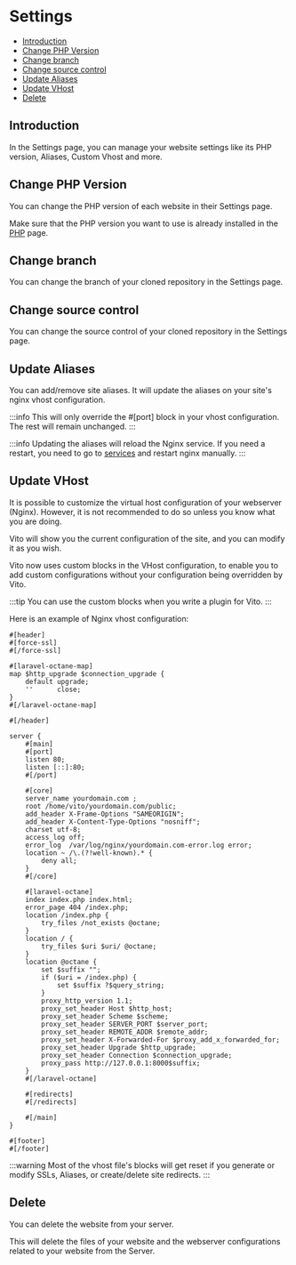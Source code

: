 # Settings

- [Introduction](#introduction)
- [Change PHP Version](#change-php-version)
- [Change branch](#change-branch)
- [Change source control](#change-source-control)
- [Update Aliases](#update-aliases)
- [Update VHost](#update-vhost)
- [Delete](#delete)

## Introduction

In the Settings page, you can manage your website settings like its PHP version, Aliases, Custom Vhost and more.

## Change PHP Version

You can change the PHP version of each website in their Settings page.

Make sure that the PHP version you want to use is already installed in the [PHP](../servers/php#install-and-uninstall)
page.

## Change branch

You can change the branch of your cloned repository in the Settings page.

## Change source control

You can change the source control of your cloned repository in the Settings page.

## Update Aliases

You can add/remove site aliases. It will update the aliases on your site's nginx vhost configuration.

:::info
This will only override the #[port] block in your vhost configuration. The rest will remain unchanged.
:::

:::info
Updating the aliases will reload the Nginx service. If you need a restart, you need to go to [services](../servers/services.md) and restart nginx manually.
:::

## Update VHost

It is possible to customize the virtual host configuration of your webserver (Nginx). However, it is not recommended to
do so unless you know what you are doing.

Vito will show you the current configuration of the site, and you can modify it as you wish.

Vito now uses custom blocks in the VHost configuration, to enable you to add custom configurations without your configuration being overridden by Vito.

:::tip
You can use the custom blocks when you write a plugin for Vito.
:::

Here is an example of Nginx vhost configuration:

```nginx
#[header]
#[force-ssl]
#[/force-ssl]

#[laravel-octane-map]
map $http_upgrade $connection_upgrade {
    default upgrade;
    ''      close;
}
#[/laravel-octane-map]

#[/header]

server {
    #[main]
    #[port]
    listen 80;
    listen [::]:80;
    #[/port]

    #[core]
    server_name yourdomain.com ;
    root /home/vito/yourdomain.com/public;
    add_header X-Frame-Options "SAMEORIGIN";
    add_header X-Content-Type-Options "nosniff";
    charset utf-8;
    access_log off;
    error_log  /var/log/nginx/yourdomain.com-error.log error;
    location ~ /\.(?!well-known).* {
        deny all;
    }
    #[/core]

    #[laravel-octane]
    index index.php index.html;
    error_page 404 /index.php;
    location /index.php {
        try_files /not_exists @octane;
    }
    location / {
        try_files $uri $uri/ @octane;
    }
    location @octane {
        set $suffix "";
        if ($uri = /index.php) {
            set $suffix ?$query_string;
        }
        proxy_http_version 1.1;
        proxy_set_header Host $http_host;
        proxy_set_header Scheme $scheme;
        proxy_set_header SERVER_PORT $server_port;
        proxy_set_header REMOTE_ADDR $remote_addr;
        proxy_set_header X-Forwarded-For $proxy_add_x_forwarded_for;
        proxy_set_header Upgrade $http_upgrade;
        proxy_set_header Connection $connection_upgrade;
        proxy_pass http://127.0.0.1:8000$suffix;
    }
    #[/laravel-octane]

    #[redirects]
    #[/redirects]

    #[/main]
}

#[footer]
#[/footer]
```

:::warning
Most of the vhost file's blocks will get reset if you generate or modify SSLs, Aliases, or create/delete site redirects.
:::

## Delete

You can delete the website from your server.

This will delete the files of your website and the webserver configurations related to your website from the Server.
